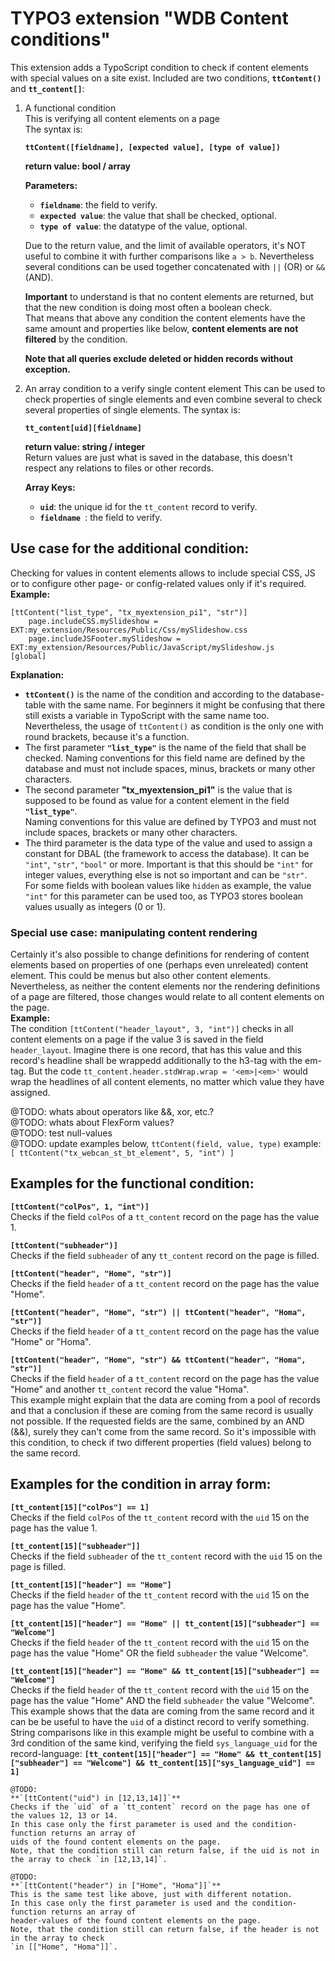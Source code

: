 # TYPO3 extension "WDB Content conditions"

This extension adds a TypoScript condition to check if content elements
with special values on a site exist.
Included are two conditions, **`ttContent()`** and **`tt_content[]`**:  

 1. A functional condition  
    This is verifying all content elements on a page  
    The syntax is:  
    
    **`ttContent([fieldname], [expected value], [type of value])`**  
    
    **return value: bool / array**  
    
    **Parameters:**
    
    - **`fieldname`**: the field to verify.
    - **`expected value`**: the value that shall be checked, optional.
    - **`type of value`**: the datatype of the value, optional.
    
    Due to the return value, and the limit of available operators, it's NOT
    useful to combine it with further comparisons like `a > b`. Nevertheless
    several conditions can be used together concatenated with `||` (OR)
    or `&&` (AND).  
    
    **Important** to understand is that no content elements are returned, but
    that the new condition is doing most often a boolean check.  
    That means that above any condition the content elements have the same amount
    and properties like below, **content elements are not filtered** by the condition.  

    **Note that all queries exclude deleted or hidden records without exception.**  
    
 2. An array condition to a verify single content element
    This can be used to check properties of single elements and even combine several
    to check several properties of single elements.
    The syntax is:  
    
    **`tt_content[uid][fieldname]`**  

    **return value: string / integer**  
    Return values are just what is saved in the database, this doesn't respect any
    relations to files or other records.
    
    **Array Keys:**
    
    - **`uid`**: the unique id for the `tt_content` record to verify.
    - **`fieldname `**: the field to verify.
    


## Use case for the additional condition:
Checking for values in content elements allows to include special CSS, JS or
to configure other page- or config-related values only if it's required.  
**Example:**  
```
[ttContent("list_type", "tx_myextension_pi1", "str")]
    page.includeCSS.mySlideshow = EXT:my_extension/Resources/Public/Css/mySlideshow.css
    page.includeJSFooter.mySlideshow = EXT:my_extension/Resources/Public/JavaScript/mySlideshow.js
[global]
```
**Explanation:**
- **`ttContent()`** is the name of the condition and according to the database-table with
  the same name. For beginners it might be confusing that there still exists a variable
  in TypoScript with the same name too. Nevertheless, the usage of `ttContent()` as condition
  is the only one with round brackets, because it's a function.
- The first parameter **`"list_type"`** is the name of the field that shall be checked.
  Naming conventions for this field name are defined by the database and must not include
  spaces, minus, brackets or many other characters.  
- The second parameter **"tx_myextension_pi1"** is the value that is supposed to be found
  as value for a content element in the field **`"list_type"`**.  
  Naming conventions for this value are defined by TYPO3 and must not include
  spaces, brackets or many other characters.  
- The third parameter is the data type of the value and used to assign a constant
  for DBAL (the framework to access the database). It can be `"int"`, `"str"`, `"bool"` or more.
  Important is that this should be `"int"` for integer values, everything else is not so
  important and can be `"str"`.  
  For some fields with boolean values like `hidden` as example, the value `"int"` for this
  parameter can be used too, as TYPO3 stores boolean values usually as integers (0 or 1).  


### Special use case: manipulating content rendering
Certainly it's also possible to change definitions for rendering of content elements
based on properties of one (perhaps even unreleated) content element. This could be
menus but also other content elements. Nevertheless, as neither the content elements
nor the rendering definitions of a page are filtered, those changes would
relate to all content elements on the page.  
**Example:**  
The condition `[ttContent("header_layout", 3, "int")]` checks in all content elements
on a page if the value 3 is saved in the field `header_layout`. Imagine there is one
record, that has this value and this record's headline shall be wrappedd additionally
to the h3-tag with the em-tag. But the code `tt_content.header.stdWrap.wrap = '<em>|<em>'`
would wrap the headlines of all content elements, no matter which value they have assigned.


@TODO: whats about operators like &&, xor, etc.?  
@TODO: whats about FlexForm values?  
@TODO: test null-values  
@TODO: update examples below, `ttContent(field, value, type)` example: `[ ttContent("tx_webcan_st_bt_element", 5, "int") ]`  

## Examples for the functional condition:  

**`[ttContent("colPos", 1, "int")]`**  
Checks if the field `colPos` of a `tt_content` record on the page has the value 1.  

**`[ttContent("subheader")]`**  
Checks if the field `subheader` of any `tt_content` record on the page is filled.  

**`[ttContent("header", "Home", "str")]`**  
Checks if the field `header` of a `tt_content` record on the page has the value "Home".

**`[ttContent("header", "Home", "str") || ttContent("header", "Homa", "str")]`**  
Checks if the field `header` of a `tt_content` record on the page has the value "Home" or "Homa".

**`[ttContent("header", "Home", "str") && ttContent("header", "Homa", "str")]`**  
Checks if the field `header` of a `tt_content` record on the page has the value "Home" and another 
`tt_content` record the value "Homa".  
This example might explain that the data are coming from a pool of records and that a conclusion if these 
are coming from the same record is usually not possible. If the requested fields are the same, combined
by an AND (&&), surely they can't come from the same record. So it's impossible with this condition,
to check if two different properties (field values) belong to the same record.

## Examples for the condition in array form:  

**`[tt_content[15]["colPos"] == 1]`**  
Checks if the field `colPos` of the `tt_content` record with the `uid` 15 on the page has the value 1. 

**`[tt_content[15]["subheader"]]`**  
Checks if the field `subheader` of the `tt_content` record with the `uid` 15 on the page is filled.  

**`[tt_content[15]["header"] == "Home"]`**  
Checks if the field `header` of the `tt_content` record with the `uid` 15 on the page has the value "Home".

**`[tt_content[15]["header"] == "Home" || tt_content[15]["subheader"] == "Welcome"]`**  
Checks if the field `header` of the `tt_content` record with the `uid` 15 on the page has the value "Home"
OR the field `subheader` the value "Welcome".

**`[tt_content[15]["header"] == "Home" && tt_content[15]["subheader"] == "Welcome"]`**  
Checks if the field `header` of the `tt_content` record with the `uid` 15 on the page has the value "Home"
AND the field `subheader` the value "Welcome".
This example shows that the data are coming from the same record and it can be be useful to have the `uid`
of a distinct record to verify something.  
String comparisons like in this example might be useful to combine with a 3rd condition of the
same kind, verifying the field `sys_language_uid` for the record-language:
**`[tt_content[15]["header"] == "Home" && tt_content[15]["subheader"] == "Welcome"] && tt_content[15]["sys_language_uid"] == 1]`**  


    @TODO:
    **`[ttContent("uid") in [12,13,14]]`**  
    Checks if the `uid` of a `tt_content` record on the page has one of the values 12, 13 or 14.  
    In this case only the first parameter is used and the condition-function returns an array of
    uids of the found content elements on the page.  
    Note, that the condition still can return false, if the uid is not in the array to check `in [12,13,14]`.

    @TODO:
    **`[ttContent("header") in ["Home", "Homa"]]`**  
    This is the same test like above, just with different notation.
    In this case only the first parameter is used and the condition-function returns an array of
    header-values of the found content elements on the page.  
    Note, that the condition still can return false, if the header is not in the array to check
    `in [["Home", "Homa"]]`.
